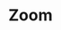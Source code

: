 ---
layout: pattern.njk
tags: 
    - maps_fr
    - maps_basics_fr
    - page
key: zoom-maps_fr
title: Zoom
parent: basics-maps_fr
image: maps/overview/zoom.webp
keywords: zoom
order: 50
availablelanguages: 
    - de
---